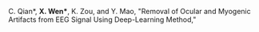 C. Qian*, **X. Wen\***, K. Zou, and Y. Mao, "Removal of Ocular and Myogenic Artifacts from EEG Signal Using Deep-Learning Method,"
